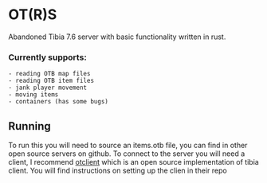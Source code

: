# OT(R)S
Abandoned Tibia 7.6 server with basic functionality written in rust.
### Currently supports:
    - reading OTB map files
    - reading OTB item files
    - jank player movement
    - moving items
    - containers (has some bugs)

## Running
To run this you will need to source an items.otb file, you can find in other open source servers on github.
To connect to the server you will need a client, I recommend [otclient](https://github.com/mehah/otclient/tree/main) which is an open source implementation of tibia client. You will find instructions on setting up the clien in their repo
